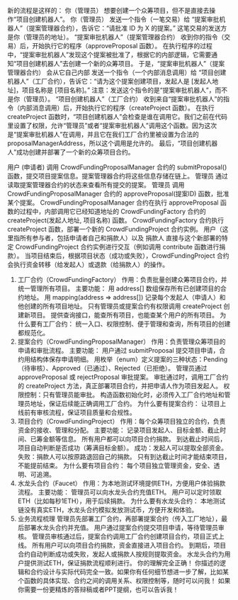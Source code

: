 新的流程是这样的：
你（管理员） 想要创建一个众筹项目，但不是直接去操作“项目创建机器人”。
你（管理员） 发送一个指令（一笔交易）给 “提案审批机器人”（提案管理器合约），告诉它：“请批准 ID 为 X 的提案。” 这笔交易的发送方是你（管理员的地址）。
“提案审批机器人”（提案管理器合约） 收到你的指令（交易）后，开始执行它的程序（approveProposal 函数）。
在执行程序的过程中，“提案审批机器人”发现这个提案被批准了，根据它的内部逻辑，它需要通知“项目创建机器人”去创建一个新的众筹项目。
于是，“提案审批机器人”（提案管理器合约） 会从它自己内部 发送一个指令（一个内部消息调用）给 “项目创建机器人”（工厂合约），告诉它：“请为这个提案创建项目，发起人是 [发起人地址]，项目名称是 [项目名称]。” 注意：发送这个指令的是“提案审批机器人”，而不是你（管理员）。
“项目创建机器人”（工厂合约） 收到来自“提案审批机器人”的指令（内部消息调用）后，开始执行它的程序（createProject 函数）。
在执行 createProject 函数时，“项目创建机器人”会检查是谁在调用它。我们之前在代码里设置了权限，允许“管理员”或者“提案审批机器人”调用这个函数。因为这次是“提案审批机器人”在调用，并且它在我们工厂合约里被设置为合法的 proposalManagerAddress，所以这个调用是允许的。
最后，“项目创建机器人”成功创建并部署了一个新的众筹项目合约。

用户 (申请者) 调用 CrowdFundingProposalManager 合约的 submitProposal() 函数，提交项目提案信息。提案管理器合约将这些信息存储在链上。
管理员 通过读取提案管理器合约的状态来查看所有提交的提案。
管理员 调用 CrowdFundingProposalManager 合约的 approveProposal(提案ID) 函数，批准某个提案。
CrowdFundingProposalManager 合约在执行 approveProposal 函数的过程中，内部调用它已经知道地址的 CrowdFundingFactory 合约的 createProject(发起人地址, 项目名称) 函数。
CrowdFundingFactory 合约执行 createProject 函数，部署一个新的 CrowdFundingProject 合约实例。
用户（这里指所有参与者，包括申请者自己和捐款人）以及 捐款人 直接与这个新部署的特定 CrowdFundingProject 合约实例进行交互（例如调用 contribute 函数进行捐款）。
当项目结束后，根据项目状态（成功或失败），CrowdFundingProject 合约会执行资金转移（给发起人）或退款（给捐款人）的操作。


1. 工厂合约（CrowdFundingFactory）
作用：负责批量创建众筹项目合约，并统一管理所有项目。
主要功能：
用 address[] 数组保存所有已创建项目的合约地址。
用 mapping(address => address[]) 记录每个发起人（申请人）和他创建的所有项目地址。
只有管理员或提案合约有权限调用 createProject 创建新项目。
提供查询接口，能查所有项目，也能查某个用户的所有项目。
为什么要有工厂合约：
统一入口、权限控制、便于管理和查询，所有项目的创建都规范化。
2. 提案合约（CrowdFundingProposalManager）
作用：负责管理众筹项目的申请和审批流程。
主要功能：
用户通过 submitProposal 提交项目申请，合约用结构体保存申请明细。
用枚举（enum）定义提案的三种状态：Pending（待审核）、Approved（已通过）、Rejected（已拒绝）。
管理员通过 approveProposal 或 rejectProposal 审批提案。
审批通过时，调用工厂合约的 createProject 方法，真正部署项目合约，并把申请人作为项目发起人。
权限控制：只有管理员能审批。
构造函数初始化时，必须传入工厂合约地址和管理员地址，保证后续能正确调用工厂合约。
为什么要有提案合约：
让项目上线前有审核流程，保证项目质量和合规性。
3. 项目合约（CrowdFundingProject）
作用：每个众筹项目独立的合约，负责资金的接收、管理和分配。
主要功能：
记录项目发起人、目标金额、截止时间、已筹金额等信息。
所有用户都可以向项目合约捐款。
到达截止时间后，项目自动判断是否成功（筹满目标金额）。
成功：发起人可以提取全部资金。
失败：捐款人可以按原路退回自己的捐款。
只有到达截止时间才能结束项目，不能提前结束。
为什么要有项目合约：
每个项目独立管理资金，安全、透明、可追溯。
4. 水龙头合约（Faucet）
作用：为本地测试环境提供ETH，方便用户体验捐款流程。
主要功能：
管理员可以向水龙头合约充值ETH。
用户可以定时领取ETH（比如每秒1ETH），用于后续捐款。
为什么要有水龙头合约：
本地测试链没有真实ETH，水龙头合约模拟发放测试币，方便开发和体验。
5. 业务流程梳理
管理员先部署工厂合约，再部署提案合约（传入工厂地址），最后部署水龙头合约并充值。
用户通过提案合约提交项目申请，等待管理员审核。
管理员审核通过后，提案合约调用工厂合约创建项目合约，项目正式上线。
所有用户可以向项目合约捐款，资金直接进入项目合约。
到期后，项目合约自动判断成功或失败，发起人或捐款人按规则提取资金。
水龙头合约为用户提供测试ETH，保证捐款流程顺利进行。
你的理解完全正确！
你描述的逻辑和合约设计与实际代码完全一致。如果你有任何细节想进一步了解，比如某个函数的具体实现、合约之间的调用关系、权限控制等，随时可以问我！
如果你需要一份更精炼的答辩稿或者PPT提纲，也可以告诉我！
